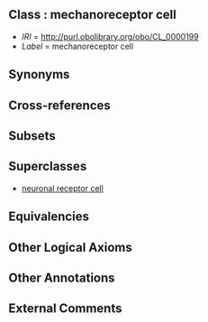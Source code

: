 
## Class : mechanoreceptor cell

 * *IRI* = http://purl.obolibrary.org/obo/CL_0000199
 * *Label* = mechanoreceptor cell

## Synonyms


## Cross-references


## Subsets


## Superclasses

 * [neuronal receptor cell](../../CL/06/CL_0000006.md)

## Equivalencies


## Other Logical Axioms


## Other Annotations


## External Comments

